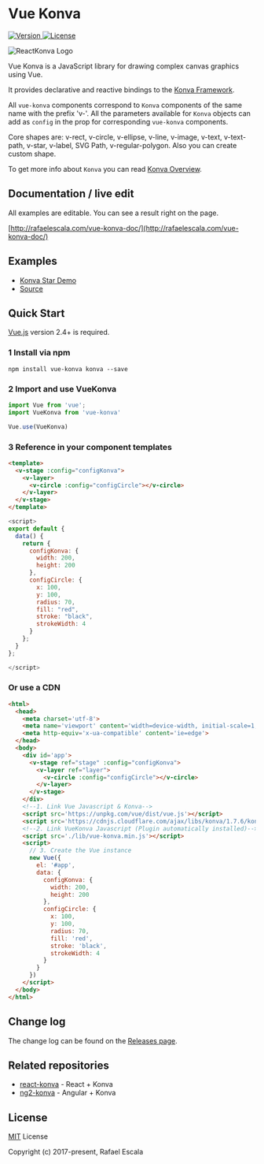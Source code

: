 # Vue Konva

<span class="badge-npmdownloads">
  <a href="https://www.npmjs.com/package/vue-konva">
    <img src="https://img.shields.io/npm/v/vue-konva.svg" alt="Version">
  </a>
  <a href="https://www.npmjs.com/package/vue-konva">
    <img src="https://img.shields.io/npm/l/vue-konva.svg" alt="License">
  </a>
  </span>

![ReactKonva Logo](https://github.com/rafaesc/vue-konva/raw/master/vue-konva.png)

Vue Konva is a JavaScript library for drawing complex canvas graphics using Vue.

It provides declarative and reactive bindings to the [Konva Framework](http://konvajs.github.io/).

All `vue-konva` components correspond to `Konva` components of the same name with the prefix 'v-'. All the parameters available for `Konva` objects can add as `config` in the prop for corresponding `vue-konva` components.

Core shapes are: v-rect, v-circle, v-ellipse, v-line, v-image, v-text, v-text-path, v-star, v-label, SVG Path, v-regular-polygon.
Also you can create custom shape.

To get more info about `Konva` you can read [Konva Overview](http://konvajs.github.io/docs/overview.html).

## Documentation / live edit
All examples are editable. You can see a result right on the page.

[http://rafaelescala.com/vue-konva-doc/](http://rafaelescala.com/vue-konva-doc/)

## Examples
* [Konva Star Demo](http://rafaelescala.com/vue-konva/)
* [Source](https://github.com/rafaesc/vue-konva/tree/master/examples)

## Quick Start

[Vue.js](https://vuejs.org) version 2.4+ is required.

### 1 Install via npm
```npm
npm install vue-konva konva --save
```

### 2 Import and use VueKonva

```javascript
import Vue from 'vue';
import VueKonva from 'vue-konva'

Vue.use(VueKonva)
```

### 3 Reference in your component templates
```html
<template>
  <v-stage :config="configKonva">
    <v-layer>
      <v-circle :config="configCircle"></v-circle>
    </v-layer>
  </v-stage>
</template>
```
```javascript
<script>
export default {
  data() {
    return {
      configKonva: {
        width: 200,
        height: 200
      },
      configCircle: {
        x: 100,
        y: 100,
        radius: 70,
        fill: "red",
        stroke: "black",
        strokeWidth: 4
      }
    };
  }
};

</script>
```

### Or use a CDN
```html
<html>
  <head>
    <meta charset='utf-8'>
    <meta name='viewport' content='width=device-width, initial-scale=1, shrink-to-fit=no'>
    <meta http-equiv='x-ua-compatible' content='ie=edge'>
  </head>
  <body>
    <div id='app'>
      <v-stage ref="stage" :config="configKonva">
        <v-layer ref="layer">
          <v-circle :config="configCircle"></v-circle>
        </v-layer>
      </v-stage>
    </div>
    <!--1. Link Vue Javascript & Konva-->
    <script src='https://unpkg.com/vue/dist/vue.js'></script>
    <script src='https://cdnjs.cloudflare.com/ajax/libs/konva/1.7.6/konva.js'></script>
    <!--2. Link VueKonva Javascript (Plugin automatically installed)-->
    <script src='./lib/vue-konva.min.js'></script>
    <script>
      // 3. Create the Vue instance
      new Vue({
        el: '#app',
        data: {
          configKonva: {
            width: 200,
            height: 200
          },
          configCircle: {
            x: 100,
            y: 100,
            radius: 70,
            fill: 'red',
            stroke: 'black',
            strokeWidth: 4
          }
        }
      })
    </script>
  </body>
</html>
```


## Change log

The change log can be found on the [Releases page](https://github.com/rafaesc/vue-konva/releases).

## Related repositories

* [react-konva](https://github.com/lavrton/react-konva) - React + Konva
* [ng2-konva](http://rafaelescala.com/ng2-konva/) - Angular + Konva

## License
[MIT](LICENSE) License

Copyright (c) 2017-present, Rafael Escala

